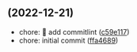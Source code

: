 ##  (2022-12-21)

* chore: :construction: add commitlint ([c59e117](https://github.com/juancoloradoa/conventional-commits-package/commit/c59e117))
* chore: initial commit ([ffa4689](https://github.com/juancoloradoa/conventional-commits-package/commit/ffa4689))



